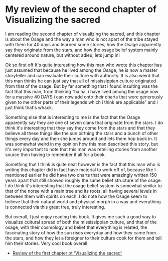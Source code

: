 # My review of the second chapter of Visualizing the sacred 

I am reading the second chapter of visualizing the sacred, and this chapter is about the Osage and the way a man who is not apart of the tribe stayed with them for 40 days and learned some stories, how the Osage apparently say they originate from the stars, and how the osage belief system mainly centered around nature, but without adieu, lets jump in!

Ok so first off It's quite interesting how this man who wrote this chapter has just assumed that because he lived among the Osage, he is now a master storyteller and can evaluate their culture with authority. It is also weird that this man thinks he can just say that all of mississippian culture originated from that of the osage. But by far something that i found insulting was the fact that this man, from thinking “ha ha, i have lived among the osage now for a massive 40 DAYS i can now add onto their charts that were generously given to me other parts of their legends which i think are applicable” and i just think that's whack.

Something else that is interesting to me is the fact that the Osage apparently say they are one of seven clans that originate from the stars. I do think it's interesting that they say they come from the stars and that they believe all these things like the sun birthing the stars and a bunch of other things every day and then she jumps around and lets them hop back in. It was somewhat weird  in my opinion how this man described this story, but it's very important to note that this man was retelling stories from another source then having to remember it all for a book.

Something that I think is quite neat however is the fact that this man who is writing this chapter did in fact have material to work off of, because like I mentioned earlier he did have two charts that were amazingly written 150 years apart that still showed roughly the same belief structure of the osage. I do think it's interesting that the osage belief system is somewhat similar to that of the norse with a main tree and its roots, all having several levels in between them with spirits on each. I do note how the Osage seem to believe that their natural world and physical morph in a way and everything is connected via this great tree, truly interesting.

But overall, I just enjoy reading this book. It gives me such a good way to visualize cultural spread of both the mississippian culture, and that of the osage, with their cosmology and belief that everything is related, the fascinating story of how the sun rises everyday and how they came from the stars, and how they let a foreigner to their culture cook for them and tell him their stories. Very cool book overall

- [Review of the first chapter ot 'Visualizing the sacred'](https://lecartertimes.github.io/postone.html)
